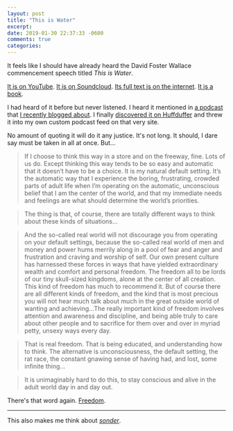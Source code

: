 ```yaml
---
layout: post
title: "This is Water"
excerpt: 
date: 2019-01-30 22:37:33 -0600
comments: true
categories: 
---
```


It feels like I should have already heard the David Foster Wallace commencement speech titled _This is Water_.

[It is on YouTube](https://www.youtube.com/watch?v=8CrOL-ydFMI). [It is on Soundcloud](https://soundcloud.com/brainpicker/david-foster-wallace-this-is-water-1). [Its full text is on the internet](https://fs.blog/2012/04/david-foster-wallace-this-is-water/). [It is a book](https://www.amazon.com/gp/product/0316068225/).

I had heard of it before but never listened. I heard it mentioned in [a podcast](https://peterattiamd.com/samharris/) that [I recently blogged about]({{site.url}}/2019/01/13/web-log/). I finally [discovered it on Huffduffer](https://huffduffer.com/dealingwith/521075) and threw it into my own custom podcast feed on that very site.

No amount of quoting it will do it any justice. It's not long. It should, I dare say must be taken in all at once. But...

> If I choose to think this way in a store and on the freeway, fine. Lots of us do. Except thinking this way tends to be so easy and automatic that it doesn’t have to be a choice. It is my natural default setting. It’s the automatic way that I experience the boring, frustrating, crowded parts of adult life when I’m operating on the automatic, unconscious belief that I am the center of the world, and that my immediate needs and feelings are what should determine the world’s priorities.

> The thing is that, of course, there are totally different ways to think about these kinds of situations...

> And the so-called real world will not discourage you from operating on your default settings, because the so-called real world of men and money and power hums merrily along in a pool of fear and anger and frustration and craving and worship of self. Our own present culture has harnessed these forces in ways that have yielded extraordinary wealth and comfort and personal freedom. The freedom all to be lords of our tiny skull-sized kingdoms, alone at the center of all creation. This kind of freedom has much to recommend it. But of course there are all different kinds of freedom, and the kind that is most precious you will not hear much talk about much in the great outside world of wanting and achieving...The really important kind of freedom involves attention and awareness and discipline, and being able truly to care about other people and to sacrifice for them over and over in myriad petty, unsexy ways every day.

> That is real freedom. That is being educated, and understanding how to think. The alternative is unconsciousness, the default setting, the rat race, the constant gnawing sense of having had, and lost, some infinite thing...

> It is unimaginably hard to do this, to stay conscious and alive in the adult world day in and day out.

There's that word again. [Freedom]({{site.url}}/2018/12/30/freedom/).

---

This also makes me think about _[sonder]({{site.url}}/2014/06/26/sonder/)_.
